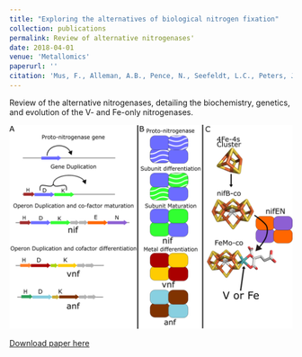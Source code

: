 ```yaml
---
title: "Exploring the alternatives of biological nitrogen fixation"
collection: publications
permalink: Review of alternative nitrogenases'
date: 2018-04-01
venue: 'Metallomics'
paperurl: ''
citation: 'Mus, F., Alleman, A.B., Pence, N., Seefeldt, L.C., Peters, J.W., Exploring the alternatives of biological nitrogen fixation, Metallomics, Volume 10, Issue 4, April 2018, Pages 523–538, https://doi.org/10.1039/c8mt00038g'
---
```


Review of the alternative nitrogenases, detailing the biochemistry, genetics, and evolution of the V- and Fe-only nitrogenases. 

![](/images/Figure6.tif)

[Download paper here](http://alexander-alleman.github.io/files/201804-alternatives_BNF.pdf)


